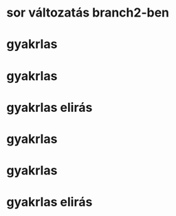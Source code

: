 # sor változatás branch2-ben
# gyakrlas
# gyakrlas
# gyakrlas elirás
# gyakrlas
# gyakrlas
# gyakrlas elirás
